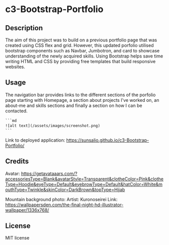 # c3-Bootstrap-Portfolio

## Description

The aim of this project was to build on a previous portfolio page that was created using CSS flex and grid. However, this updated porfolio utilised bootstrap components such as Navbar, Jumbotron, and card to showcase understanding of the newly acquired skills. Using Bootstrap helps save time writing HTML and CSS by providing free templates that build responsive websites.

## Usage

The navigation bar provides links to the different sections of the porfolio page starting with Homepage, a section about projects I've worked on, an about-me and skills sections and finally a section on how I can be contacted.



    ```md
    ![alt text](/assets/images/screenshot.png)
    ```

Link to deployed application: https://sunsalio.github.io/c3-Bootstrap-Portfolio/

## Credits

Avatar: https://getavataaars.com/?accessoriesType=Blank&avatarStyle=Transparent&clotheColor=Pink&clotheType=Hoodie&eyeType=Default&eyebrowType=Default&hatColor=White&mouthType=Twinkle&skinColor=DarkBrown&topType=Hijab

Mountain background photo: 
Artist: Kuronoseirei
Link: https://wallpapersden.com/the-final-night-hd-illustrator-wallpaper/1336x768/


## License

MIT license

